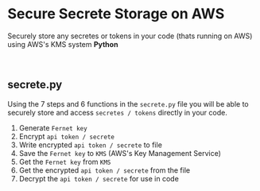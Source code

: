# Secure Secrete Storage on AWS
Securely store any secretes or tokens in your code (thats running on AWS) using AWS's KMS system **Python**

<br>

## secrete.py
Using the 7 steps and 6 functions in the `secrete.py` file you will be able to securely store and access `secretes / tokens` directly in your code.
1. Generate `Fernet key`
2. Encrypt `api token / secrete`
3. Write encrypted `api token / secrete` to file
4. Save the `Fernet key` to `KMS` (AWS's Key Management Service)
5. Get the `Fernet key` from `KMS`
6. Get the encrypted `api token / secrete` from the file
7. Decrypt the `api token / secrete` for use in code
